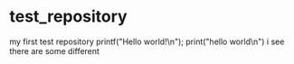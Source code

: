 # test_repository
my first test repository
printf("Hello world!\n");
print("hello world\n")
i see there are some different
